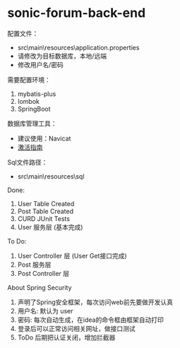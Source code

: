 # sonic-forum-back-end

配置文件：
- src\main\resources\application.properties
- 请修改为目标数据库，本地/远端
- 修改用户名/密码

需要配置环境：
1. mybatis-plus
2. lombok
3. SpringBoot

数据库管理工具：
- 建议使用：Navicat
- [激活指南](https://www.newadmin.cn/archives/1852)

Sql文件路径：
- src\main\resources\sql

Done:
1. User Table Created
2. Post Table Created
3. CURD JUnit Tests
4. User 服务层 (基本完成)

To Do:
1. User Controller 层 (User Get接口完成)
2. Post 服务层
3. Post Controller 层

About Spring Security
1. 声明了Spring安全框架，每次访问web前先要做开发认真
2. 用户名: 默认为 user
3. 密码: 每次自动生成，在idea的命令框由框架自动打印
4. 登录后可以正常访问相关网址，做接口测试
5. ToDo 后期把认证关闭，增加拦截器
